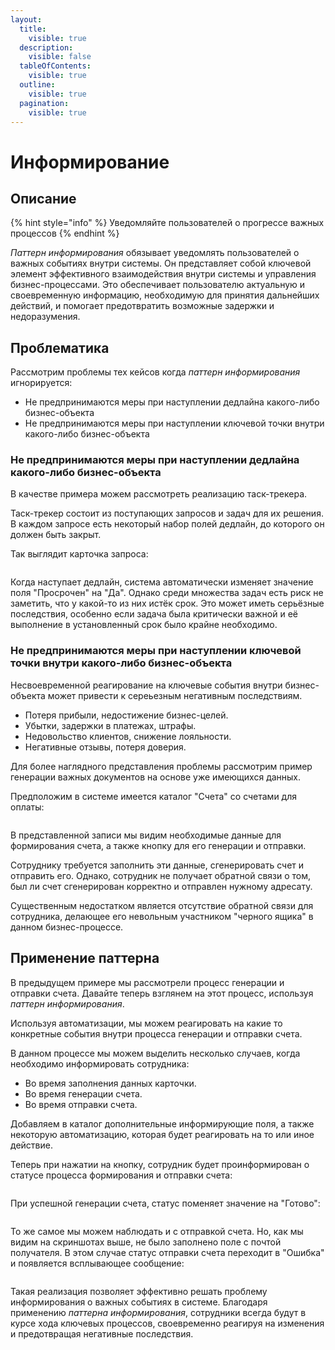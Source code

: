 ```yaml
---
layout:
  title:
    visible: true
  description:
    visible: false
  tableOfContents:
    visible: true
  outline:
    visible: true
  pagination:
    visible: true
---
```


# Информирование

## Описание

{% hint style="info" %}
Уведомляйте пользователей о прогрессе важных процессов
{% endhint %}

_Паттерн информирования_ обязывает уведомлять пользователей о важных событиях внутри системы. Он представляет собой ключевой элемент эффективного взаимодействия внутри системы и управления бизнес-процессами. Это обеспечивает пользователю актуальную и своевременную информацию, необходимую для принятия дальнейших действий, и помогает предотвратить возможные задержки и недоразумения.

## Проблематика

Рассмотрим проблемы тех кейсов когда _паттерн информирования_ игнорируется:

* Не предпринимаются меры при наступлении дедлайна какого-либо бизнес-объекта
* Не предпринимаются меры при наступлении ключевой точки внутри какого-либо бизнес-объекта

### Не предпринимаются меры при наступлении дедлайна какого-либо бизнес-объекта

В качестве примера можем рассмотреть реализацию таск-трекера.

Таск-трекер состоит из поступающих запросов и задач для их решения. В каждом запросе есть некоторый набор полей дедлайн, до которого он должен быть закрыт.

Так выглядит карточка запроса:

<figure><img src="../../.gitbook/assets/taskTracker.png" alt=""><figcaption></figcaption></figure>

Когда наступает дедлайн, система автоматически изменяет значение поля "Просрочен" на "Да". Однако среди множества задач есть риск не заметить, что у какой-то из них истёк срок. Это может иметь серьёзные последствия, особенно если задача была критически важной и её выполнение в установленный срок было крайне необходимо.

### Не предпринимаются меры при наступлении ключевой точки внутри какого-либо бизнес-объекта

Несвоевременной реагирование на ключевые события внутри бизнес-объекта может привести к сереьезным негативным последствиям.

* Потеря прибыли, недостижение бизнес-целей.
* Убытки, задержки в платежах, штрафы.
* Недовольство клиентов, снижение лояльности.
* Негативные отзывы, потеря доверия.

Для более наглядного представления проблемы рассмотрим пример генерации важных документов на основе уже имеющихся данных.

Предположим в системе имеется каталог "Счета" со счетами для оплаты:&#x20;

<figure><img src="../../.gitbook/assets/catChecks (2).png" alt=""><figcaption></figcaption></figure>

В представленной записи мы видим необходимые данные для формирования счета, а также кнопку для его генерации и отправки.

Сотруднику требуется заполнить эти данные, сгенерировать счет и отправить его. Однако, сотрудник не получает обратной связи о том, был ли счет сгенерирован корректно и отправлен нужному адресату.

Существенным недостатком является отсутствие обратной связи для сотрудника, делающее его невольным участником "черного ящика" в данном бизнес-процессе.

## Применение паттерна

В предыдущем примере мы рассмотрели процесс генерации и отправки счета. Давайте теперь взглянем на этот процесс, используя _паттерн информирования_.

Используя автоматизации, мы можем реагировать на какие то конкретные события внутри процесса генерации и отправки счета.

В данном процессе мы можем выделить несколько случаев, когда необходимо информировать сотрудника:

* Во время заполнения данных карточки.
* Во время генерации счета.
* Во время отправки счета.

Добавляем в каталог дополнительные информирующие поля, а также некоторую автоматизацию, которая будет реагировать на то или иное действие.

Теперь при нажатии на кнопку, сотрудник будет проинформирован о статусе процесса формирования и отправки счета:&#x20;

<figure><img src="../../.gitbook/assets/needEdit.png" alt=""><figcaption></figcaption></figure>

При успешной генерации счета, статус поменяет значение на "Готово":

<figure><img src="../../.gitbook/assets/needEdit (1).png" alt=""><figcaption></figcaption></figure>

То же самое мы можем наблюдать и с отправкой счета. Но, как мы видим на скриншотах выше, не было заполнено поле с почтой получателя. В этом случае статус отправки счета переходит в "Ошибка" и появляется всплывающее сообщение:

<figure><img src="../../.gitbook/assets/needEdit (2).png" alt=""><figcaption></figcaption></figure>

Такая реализация позволяет эффективно решать проблему информирования о важных событиях в системе. Благодаря применению _паттерна информирования_, сотрудники всегда будут в курсе хода ключевых процессов, своевременно реагируя на изменения и предотвращая негативные последствия.
